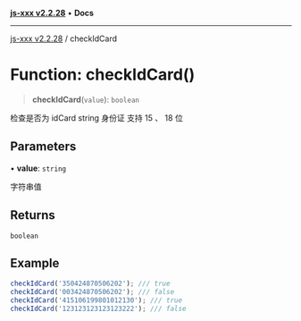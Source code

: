 [**js-xxx v2.2.28**](../README.md) • **Docs**

***

[js-xxx v2.2.28](../README.md) / checkIdCard

# Function: checkIdCard()

> **checkIdCard**(`value`): `boolean`

检查是否为 idCard string 身份证
支持 15 、 18 位

## Parameters

• **value**: `string`

字符串值

## Returns

`boolean`

## Example

```ts
checkIdCard('350424870506202'); /// true
checkIdCard('003424870506202'); /// false
checkIdCard('415106199801012130'); /// true
checkIdCard('123123123123123222'); /// false
```
